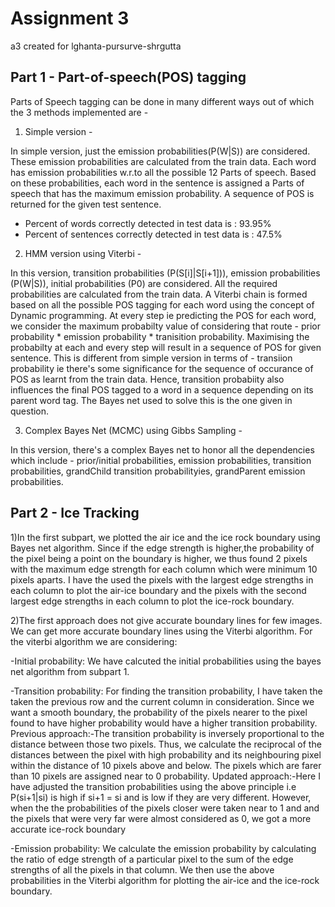 # Assignment 3 
a3 created for lghanta-pursurve-shrgutta

## Part 1 - Part-of-speech(POS) tagging
Parts of Speech tagging can be done in many different ways out of which the 3 methods implemented are -
1. Simple version - 

In simple version, just the emission probabilities(P(W|S)) are considered. These emission probabilities are calculated from the train data. Each word has emission probabilities w.r.to all the possible 12 Parts of speech. Based on these probabilities, each word in the sentence is assigned a Parts of speech that has the maximum emission probability. A sequence of POS is returned for the given test sentence. 

- Percent of words correctly detected in test data is :  93.95%
- Percent of sentences correctly detected in test data is : 47.5%

2. HMM version using Viterbi - 

In this version, transition probabilities (P(S[i]|S[i+1])), emission probabilities (P(W|S)), initial probabilities (P0) are considered. All the required probabilities are calculated from the train data. A Viterbi chain is formed based on all the possible POS tagging for each word using the concept of Dynamic programming. At every step ie predicting the POS for each word, we consider the maximum probabilty value of considering that route - prior probability * emission probability * tranisition probability. Maximising the probabilty at each and every step will result in a sequence of POS for given sentence. This is different from simple version in terms of - transiion probability ie there's some significance for the sequence of occurance of POS as learnt from the train data. Hence, transition probabiity also influences the final POS tagged to a word in a sequence depending on its parent word tag. The Bayes net used to solve this is the one given in question.

3. Complex Bayes Net (MCMC) using Gibbs Sampling -

In this version, there's a complex Bayes net to honor all the dependencies which include - prior/initial probabilities, emission probabilities, transition probabilities, grandChild transition probabilityies, grandParent emission probabilities.




## Part 2 - Ice Tracking
1)In the first subpart, we plotted the air ice and the ice rock boundary using Bayes net algorithm. Since if the edge strength is higher,the probability of the pixel being a point 
on the boundary is higher, we thus found 2 pixels with the maximum edge strength for each column which were minimum 10 pixels aparts. I have the used the pixels with the largest 
edge strengths in each column to plot the air-ice boundary and the pixels with the second largest edge strengths in each column to plot the ice-rock boundary.

2)The first approach does not give accurate boundary lines for few images. We can get more accurate boundary lines using the Viterbi algorithm. For the viterbi algorithm we are 
considering:

-Initial probability: We have calcuted the initial probabilities using the bayes net algorithm from subpart 1.

-Transition probability: For finding the transition probability, I have taken the taken the previous row and the current column in consideration. Since we want a smooth boundary, 
the probability of the pixels nearer to the pixel found to have higher probability would have a higher transition probability. 
Previous approach:-The transition probability is inversely proportional to
the distance between those two pixels. Thus, we calculate the reciprocal of the distances between the pixel with high probability and its neighbouring pixel within the distance of 
10 pixels above and below. The pixels which are farer than 10 pixels are assigned near to 0 probability.
Updated approach:-Here I have adjusted the transition probabilities using the above principle i.e P(si+1|si) is high if si+1 = si and is low if they are very different. However, 
when the the probabilities of the pixels closer were taken near to 1 and and the pixels that were very far were almost considered as 0, we got a more accurate ice-rock boundary

-Emission probability: We calculate the emission probability by calculating the ratio of edge strength of a particular pixel to the sum of the edge strengths of all the pixels
in that column.
We then use the above probabilities in the Viterbi algorithm for plotting the air-ice and the ice-rock boundary.

